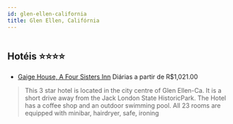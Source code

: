 ```yaml
---
id: glen-ellen-california
title: Glen Ellen, Califórnia
---
```


<center><img src="https://assets.cosmos-data.com/1/01c8c990a890a3511482e32cbac145ed/271658.jpg" alt="" /></center>


## Hotéis ⭐️⭐️⭐️⭐️

-    [Gaige House, A Four Sisters Inn](https://www.hurb.com/aud/https://www.hurb.com/hoteis/glen-ellen/gaige-house-a-four-sisters-inn-JNP-JP192799?cmp=18055) Diárias a partir de R$1,021.00
   > This 3 star hotel is located in the city centre of Glen Ellen-Ca. It is a short drive away from the Jack London State HistoricPark. The Hotel has a coffee shop and an outdoor swimming pool. All 23 rooms are equipped with minibar, hairdryer, safe, ironing 

